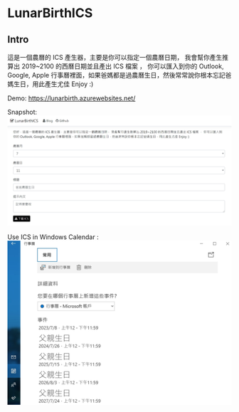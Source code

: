 # LunarBirthICS
Intro
----
這是一個農曆的 ICS 產生器，主要是你可以指定一個農曆日期， 我會幫你產生推算出 2019~2100 的西曆日期並且產出 ICS 檔案 ， 你可以匯入到你的 Outlook, Google, Apple 行事曆裡面，如果爸媽都是過農曆生日，然後常常說你根本忘記爸媽生日，用此產生尤佳 Enjoy :)

Demo: https://lunarbirth.azurewebsites.net/

Snapshot:
![alt SampleResult](https://github.com/donma/LunarBirthICS/blob/master/lbics_demo2.jpg?raw=true)

Use ICS in Windows Calendar :
![alt SampleResult](https://github.com/donma/LunarBirthICS/blob/master/lbics_demo1.jpg?raw=true)

